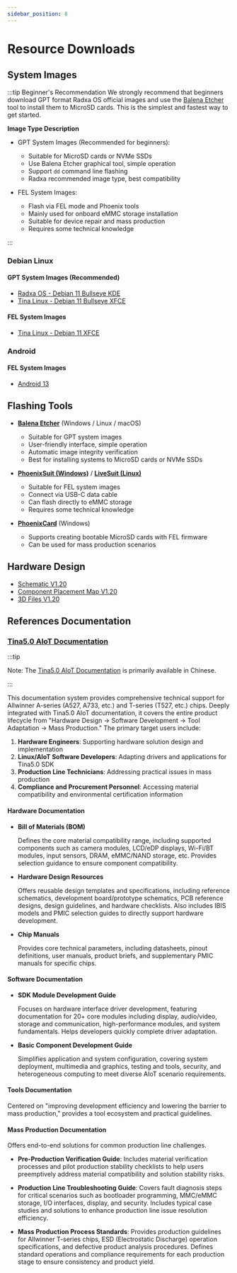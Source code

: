 ```yaml
---
sidebar_position: 8
---
```


# Resource Downloads

## System Images

:::tip Beginner's Recommendation
We strongly recommend that beginners download GPT format Radxa OS official images and use the [Balena Etcher](./getting-started/quickly-started#install-system-image) tool to install them to MicroSD cards. This is the simplest and fastest way to get started.

**Image Type Description**

- GPT System Images (Recommended for beginners):

  - Suitable for MicroSD cards or NVMe SSDs
  - Use Balena Etcher graphical tool, simple operation
  - Support `dd` command line flashing
  - Radxa recommended image type, best compatibility

- FEL System Images:
  - Flash via FEL mode and Phoenix tools
  - Mainly used for onboard eMMC storage installation
  - Suitable for device repair and mass production
  - Requires some technical knowledge

:::

### Debian Linux

#### GPT System Images (Recommended)

- [Radxa OS - Debian 11 Bullseye KDE](https://github.com/radxa-build/radxa-cubie-a5e/releases/download/rsdk-b1/radxa-cubie-a5e_bullseye_kde_b1.output_512.img.xz)
- [Tina Linux - Debian 11 Bullseye XFCE](https://mega.nz/file/g7AWVBZJ#xkDOIJYHvgUngdKUgW7D_aSaVPifyYZDOG0fUOtgAMk)

#### FEL System Images

- [Tina Linux - Debian 11 XFCE](https://mega.nz/file/g7AWVBZJ#xkDOIJYHvgUngdKUgW7D_aSaVPifyYZDOG0fUOtgAMk)

### Android

#### FEL System Images

- [Android 13](https://mega.nz/file/NjxmXBbT#EaY4bTCNCKTWp8e9r9q2da9EijEovJdlJx_7_xXP-akk)

## Flashing Tools

- **[Balena Etcher](https://etcher.balena.io/)** (Windows / Linux / macOS)

  - Suitable for GPT system images
  - User-friendly interface, simple operation
  - Automatic image integrity verification
  - Best for installing systems to MicroSD cards or NVMe SSDs

- **[PhoenixSuit (Windows)](https://dl.radxa.com/tools/windows/PhoenixSuit_V2.0.4.zip)** / **[LiveSuit (Linux)](https://dl.radxa.com/tools/linux/LiveSuit_Linux_V3.0.8.zip)**

  - Suitable for FEL system images
  - Connect via USB-C data cable
  - Can flash directly to eMMC storage
  - Requires some technical knowledge

- **[PhoenixCard](https://dl.radxa.com/tools/windows/PhoenixCard_V4.3.1.zip)** (Windows)
  - Supports creating bootable MicroSD cards with FEL firmware
  - Can be used for mass production scenarios

## Hardware Design

- [Schematic V1.20](https://dl.radxa.com/cubie/a5e/docs/hw/v1.2/radxa_cubie_a5e_schematic_v1.2_20250113.pdf)
- [Component Placement Map V1.20](https://dl.radxa.com/cubie/a5e/docs/hw/v1.2/radxa_cubie_a5e_components_placement_map_v1.2_20250113.pdf)
- [3D Files V1.20](https://dl.radxa.com/cubie/a5e/docs/hw/v1.2/radxa_cubie_a5e_pcba_3d_v1.2_stp_20250224.zip)

## References Documentation

### [Tina5.0 AIoT Documentation](https://gitlab.com/tina5.0_aiot/product/docs/)

:::tip

Note: The [Tina5.0 AIoT Documentation](https://gitlab.com/tina5.0_aiot/product/docs/) is primarily available in Chinese.

:::

This documentation system provides comprehensive technical support for Allwinner A-series (A527, A733, etc.) and T-series (T527, etc.) chips. Deeply integrated with Tina5.0 AIoT documentation, it covers the entire product lifecycle from "Hardware Design → Software Development → Tool Adaptation → Mass Production." The primary target users include:

1. **Hardware Engineers**: Supporting hardware solution design and implementation
2. **Linux/AIoT Software Developers**: Adapting drivers and applications for Tina5.0 SDK
3. **Production Line Technicians**: Addressing practical issues in mass production
4. **Compliance and Procurement Personnel**: Accessing material compatibility and environmental certification information

#### Hardware Documentation

- **Bill of Materials (BOM)**

  Defines the core material compatibility range, including supported components such as camera modules, LCD/eDP displays, Wi-Fi/BT modules, input sensors, DRAM, eMMC/NAND storage, etc. Provides selection guidance to ensure component compatibility.

- **Hardware Design Resources**

  Offers reusable design templates and specifications, including reference schematics, development board/prototype schematics, PCB reference designs, design guidelines, and hardware checklists. Also includes IBIS models and PMIC selection guides to directly support hardware development.

- **Chip Manuals**

  Provides core technical parameters, including datasheets, pinout definitions, user manuals, product briefs, and supplementary PMIC manuals for specific chips.

#### Software Documentation

- **SDK Module Development Guide**

  Focuses on hardware interface driver development, featuring documentation for 20+ core modules including display, audio/video, storage and communication, high-performance modules, and system fundamentals. Helps developers quickly complete driver adaptation.

- **Basic Component Development Guide**

  Simplifies application and system configuration, covering system deployment, multimedia and graphics, testing and tools, security, and heterogeneous computing to meet diverse AIoT scenario requirements.

#### Tools Documentation

Centered on "improving development efficiency and lowering the barrier to mass production," provides a tool ecosystem and practical guidelines.

#### Mass Production Documentation

Offers end-to-end solutions for common production line challenges.

- **Pre-Production Verification Guide**: Includes material verification processes and pilot production stability checklists to help users preemptively address material compatibility and solution stability risks.

- **Production Line Troubleshooting Guide**: Covers fault diagnosis steps for critical scenarios such as bootloader programming, MMC/eMMC storage, I/O interfaces, display, and security. Includes typical case studies and solutions to enhance production line issue resolution efficiency.

- **Mass Production Process Standards**: Provides production guidelines for Allwinner T-series chips, ESD (Electrostatic Discharge) operation specifications, and defective product analysis procedures. Defines standard operations and compliance requirements for each production stage to ensure consistency and product yield.
